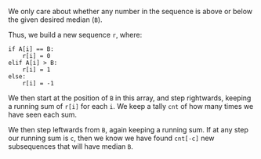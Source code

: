 We only care about whether any number in the sequence is above or below the given desired median (`B`).

Thus, we build a new sequence `r`, where:

```
if A[i] == B:
    r[i] = 0
elif A[i] > B:
    r[i] = 1
else:
    r[i] = -1
```

We then start at the position of `B` in this array, and step rightwards, keeping a running sum of `r[i]` for each `i`. We keep a tally `cnt` of how many times we have seen each sum.

We then step leftwards from `B`, again keeping a running sum. If at any step our running sum is `c`, then we know we have found `cnt[-c]` new subsequences that will have median `B`.
